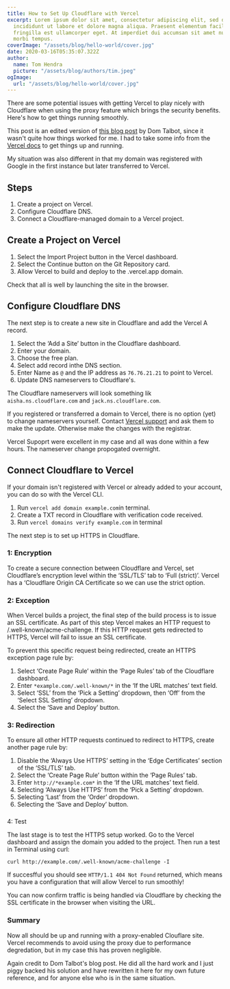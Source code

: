 ```yaml
---
title: How to Set Up Cloudflare with Vercel
excerpt: Lorem ipsum dolor sit amet, consectetur adipiscing elit, sed do eiusmod tempor
  incididunt ut labore et dolore magna aliqua. Praesent elementum facilisis leo vel
  fringilla est ullamcorper eget. At imperdiet dui accumsan sit amet nulla facilities
  morbi tempus.
coverImage: "/assets/blog/hello-world/cover.jpg"
date: 2020-03-16T05:35:07.322Z
author:
  name: Tom Hendra
  picture: "/assets/blog/authors/tim.jpeg"
ogImage:
  url: "/assets/blog/hello-world/cover.jpg"
---
```


There are some potential issues with getting Vercel to play nicely with Cloudflare when using the proxy feature which brings the security benefits. Here's how to get things running smoothly.

This post is an edited version of  [this blog post](https://levelup.gitconnected.com/how-to-set-up-cloudflare-with-zeit-93daa7d45dd)  by Dom Talbot, since it wasn't quite how things worked for me. I had to take some info from the  [Vercel docs](https://vercel.com/knowledge/using-cloudflare-with-vercel)  to get things up and running.

My situation was also different in that my domain was registered with Google in the first instance but later transferred to  Vercel.

## Steps

1.  Create a project on Vercel.
2.  Configure Cloudflare DNS.
3.  Connect a Cloudflare-managed domain to a Vercel project.

## Create a Project on Vercel

1.  Select the Import Project button in the Vercel dashboard.
2.  Select the Continue button on the Git Repository card.
3.  Allow Vercel to build and deploy to the .vercel.app domain.

Check that all is well by launching the site in the browser.

## Configure Cloudflare DNS

The next step is to create a new site in Cloudflare and add the Vercel A record.

1.  Select the ‘Add a Site’ button in the Cloudflare dashboard.
2.  Enter your domain.
3.  Choose the free plan.
4.  Select add record inthe DNS section.
5.  Enter Name as `@` and the IP address as `76.76.21.21` to point to  Vercel.
6.  Update DNS nameservers to Cloudflare's.

The Cloudflare nameservers will look something lik `aisha.ns.cloudflare.com` and `jack.ns.cloudflare.com`.

If you registered or transferred a domain to Vercel, there is no option (yet) to change nameservers yourself. Contact  [Vercel support](mailto:support@vercel.com)  and ask them to make the update. Otherwise make the changes with the registrar.

Vercel Supoprt were excellent in my case and all was done within a few hours. The nameserver change propogated overnight.

## Connect Cloudflare to Vercel

If your domain isn't registered with Vercel or  already  added to your account, you can do so with the Vercel CLI.

1.  Run `vercel add domain example.com`in terminal.
2.  Create a TXT record in Cloudflare with verification code received.
3.  Run `vercel domains verify example.com` in terminal

The next step is to set up HTTPS in Cloudflare.

### 1: Encryption

To create a secure connection between Cloudflare and Vercel, set Cloudflare’s encryption level within the ‘SSL/TLS’ tab to ‘Full (strict)’. Vercel has a ‘Cloudflare Origin CA Certificate so we can use the strict option.

### 2: Exception

When Vercel builds a project, the final step of the build process is to issue an SSL certificate. As part of this step Vercel makes an HTTP request to <domain>/.well-known/acme-challenge. If this HTTP request gets redirected to HTTPS, Vercel will fail to issue an SSL certificate.

To prevent this specific request being redirected, create an HTTPS exception page rule by:

1.  Select ‘Create Page Rule’ within the ‘Page Rules’ tab of the Cloudflare dashboard.
2.  Enter `*example.com/.well-known/*` in the ‘If the URL matches’ text field.
3.  Select ‘SSL’ from the ‘Pick a Setting’ dropdown, then ‘Off’ from the ‘Select SSL Setting’ dropdown.
4.  Select the ‘Save and Deploy’ button.

### 3: Redirection

To ensure all other HTTP requests continued to redirect to HTTPS, create another page rule by:

1.  Disable the ‘Always Use HTTPS’ setting in the ‘Edge Certificates’ section of the ‘SSL/TLS’ tab.
2.  Select the ‘Create Page Rule’ button within the ‘Page Rules’ tab.
3.  Enter `http://*example.com*`  in the ‘If the URL matches’ text field.
4.  Selecting ‘Always Use HTTPS’ from the ‘Pick a Setting’ dropdown.
5.  Selecting ‘Last’ from the ‘Order’ dropdown.
6.  Selecting the ‘Save and Deploy’ button.

###   
4: Test

The last stage is to test the HTTPS setup worked. Go to the Vercel dashboard and assign the domain you added to the project. Then run a test in Terminal using curl:

`curl http://example.com/.well-known/acme-challenge -I`

If succesfful you should see `HTTP/1.1 404 Not Found` returned, which means you have a configuration that will allow Vercel to run smoothly!

You can now confirm traffic is being handled via Cloudflare by checking the SSL certificate in the browser when visiting the URL.

### Summary

Now all should be up and running with a proxy-enabled Clouflare site. Vercel recommends to avoid using the proxy due to performance degredation, but in my case this has proven  negligible.

Again credit to  Dom Talbot's blog post. He did all the hard work and I just piggy backed his solution and have rewritten it here for my own future reference, and for anyone else who is in the same situation.
